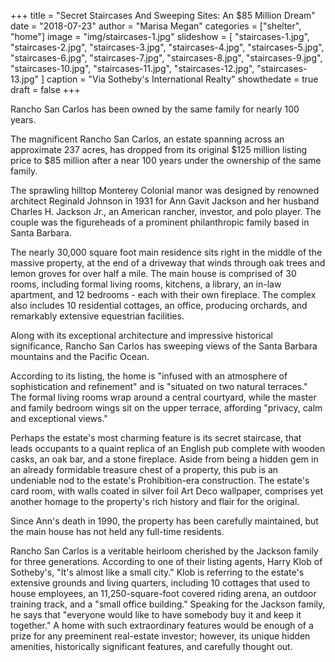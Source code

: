 +++
title = "Secret Staircases And Sweeping Sites: An $85 Million Dream"
date = "2018-07-23"
author = "Marisa Megan"
categories = ["shelter", "home"]
image = "img/staircases-1.jpg"
slideshow = [
  "staircases-1.jpg",
  "staircases-2.jpg",
  "staircases-3.jpg",
  "staircases-4.jpg",
  "staircases-5.jpg",
  "staircases-6.jpg",
  "staircases-7.jpg",
  "staircases-8.jpg",
  "staircases-9.jpg",
  "staircases-10.jpg",
  "staircases-11.jpg",
  "staircases-12.jpg",
  "staircases-13.jpg"
]
caption = "Via Sotheby's International Realty"
showthedate = true
draft = false
+++

Rancho San Carlos has been owned by the same family for nearly 100 years.

The magnificent Rancho San Carlos, an estate spanning across an approximate 237 acres, has dropped from its original $125 million listing price to $85 million after a near 100 years under the ownership of the same family.

The sprawling hilltop Monterey Colonial manor was designed by renowned architect Reginald Johnson in 1931 for Ann Gavit Jackson and her husband Charles H. Jackson Jr., an American rancher, investor, and polo player. The couple was the figureheads of a prominent philanthropic family based in Santa Barbara.

The nearly 30,000 square foot main residence sits right in the middle of the massive property, at the end of a driveway that winds through oak trees and lemon groves for over half a mile. The main house is comprised of 30 rooms, including formal living rooms, kitchens, a library, an in-law apartment, and 12 bedrooms - each with their own fireplace. The complex also includes 10 residential cottages, an office, producing orchards, and remarkably extensive equestrian facilities.

Along with its exceptional architecture and impressive historical significance, Rancho San Carlos has sweeping views of the Santa Barbara mountains and the Pacific Ocean.

According to its listing, the home is "infused with an atmosphere of sophistication and refinement" and is "situated on two natural terraces." The formal living rooms wrap around a central courtyard, while the master and family bedroom wings sit on the upper terrace, affording "privacy, calm and exceptional views."

Perhaps the estate's most charming feature is its secret staircase, that leads occupants to a quaint replica of an English pub complete with wooden casks, an oak bar, and a stone fireplace. Aside from being a hidden gem in an already formidable treasure chest of a property, this pub is an undeniable nod to the estate's Prohibition-era construction. The estate's card room, with walls coated in silver foil Art Deco wallpaper, comprises yet another homage to the property's rich history and flair for the original.

Since Ann's death in 1990, the property has been carefully maintained, but the main house has not held any full-time residents.

Rancho San Carlos is a veritable heirloom cherished by the Jackson family for three generations. According to one of their listing agents, Harry Klob of Sotheby's, "It's almost like a small city." Klob is referring to the estate's extensive grounds and living quarters, including 10 cottages that used to house employees, an 11,250-square-foot covered riding arena, an outdoor training track, and a "small office building." Speaking for the Jackson family, he says that "everyone would like to have somebody buy it and keep it together." A home with such extraordinary features would be enough of a prize for any preeminent real-estate investor; however, its unique hidden amenities, historically significant features, and carefully thought out.
